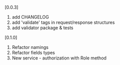 [0.0.3]

1. add CHANGELOG
2. add 'validate' tags in request/response structures
3. add validator package & tests

[0.1.0]

1. Refactor namings
2. Refactor fields types
3. New service - authorization with Role method